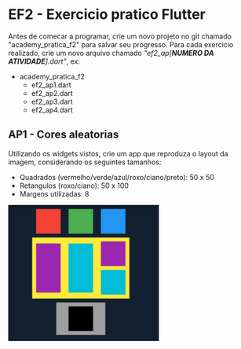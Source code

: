 # EF2 - Exercicio pratico Flutter

Antes de comecar a programar, crie um novo projeto no git chamado "academy_pratica_f2" para salvar seu progresso. Para
cada exercicio realizado, crie um novo arquivo chamado _"ef2_ap[**NUMERO DA ATIVIDADE**].dart"_, ex:

- academy_pratica_f2
    - ef2_ap1.dart
    - ef2_ap2.dart
    - ef2_ap3.dart
    - ef2_ap4.dart

## AP1 - Cores aleatorias

Utilizando os widgets vistos, crie um app que reproduza o layout da imagem, considerando os seguintes tamanhos:

- Quadrados (vermelho/verde/azul/roxo/ciano/preto): 50 x 50
- Retangulos (roxo/ciano): 50 x 100
- Margens utilizadas: 8

<img alt="imagem" width="307" height="277" style="width: 307px; height: 277px;" src="https://github.com/LinceTech/dart-workshops/blob/main/flutter-widgets/ap_1/print.png?raw=true"/>